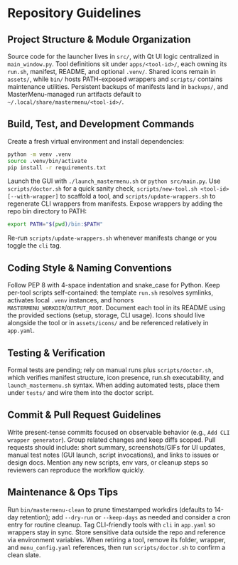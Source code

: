 # Repository Guidelines

## Project Structure & Module Organization
Source code for the launcher lives in `src/`, with Qt UI logic centralized in `main_window.py`. Tool definitions sit under `apps/<tool-id>/`, each owning its `run.sh`, manifest, README, and optional `.venv/`. Shared icons remain in `assets/`, while `bin/` hosts PATH-exposed wrappers and `scripts/` contains maintenance utilities. Persistent backups of manifests land in `backups/`, and MasterMenu-managed run artifacts default to `~/.local/share/mastermenu/<tool-id>/`.

## Build, Test, and Development Commands
Create a fresh virtual environment and install dependencies:
```bash
python -m venv .venv
source .venv/bin/activate
pip install -r requirements.txt
```
Launch the GUI with `./launch_mastermenu.sh` or `python src/main.py`. Use `scripts/doctor.sh` for a quick sanity check, `scripts/new-tool.sh <tool-id> [--with-wrapper]` to scaffold a tool, and `scripts/update-wrappers.sh` to regenerate CLI wrappers from manifests.
Expose wrappers by adding the repo bin directory to PATH:
```bash
export PATH="$(pwd)/bin:$PATH"
```
Re-run `scripts/update-wrappers.sh` whenever manifests change or you toggle the `cli` tag.

## Coding Style & Naming Conventions
Follow PEP 8 with 4-space indentation and snake_case for Python. Keep per-tool scripts self-contained: the template `run.sh` resolves symlinks, activates local `.venv` instances, and honors `MASTERMENU_WORKDIR`/`OUTPUT_ROOT`. Document each tool in its README using the provided sections (setup, storage, CLI usage). Icons should live alongside the tool or in `assets/icons/` and be referenced relatively in `app.yaml`.

## Testing & Verification
Formal tests are pending; rely on manual runs plus `scripts/doctor.sh`, which verifies manifest structure, icon presence, run.sh executability, and `launch_mastermenu.sh` syntax. When adding automated tests, place them under `tests/` and wire them into the doctor script.

## Commit & Pull Request Guidelines
Write present-tense commits focused on observable behavior (e.g., `Add CLI wrapper generator`). Group related changes and keep diffs scoped. Pull requests should include: short summary, screenshots/GIFs for UI updates, manual test notes (GUI launch, script invocations), and links to issues or design docs. Mention any new scripts, env vars, or cleanup steps so reviewers can reproduce the workflow quickly.

## Maintenance & Ops Tips
Run `bin/mastermenu-clean` to prune timestamped workdirs (defaults to 14-day retention); add `--dry-run` or `--keep-days` as needed and consider a cron entry for routine cleanup. Tag CLI-friendly tools with `cli` in `app.yaml` so wrappers stay in sync. Store sensitive data outside the repo and reference via environment variables. When retiring a tool, remove its folder, wrapper, and `menu_config.yaml` references, then run `scripts/doctor.sh` to confirm a clean slate.
